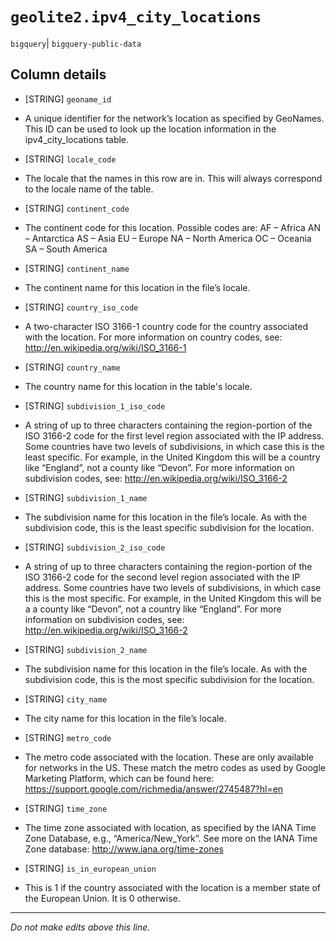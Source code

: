 # `geolite2.ipv4_city_locations`
`bigquery`| `bigquery-public-data`

## Column details
* [STRING]    `geoname_id`
 - A unique identifier for the network’s location as specified by GeoNames. This ID can be used to look up the location information in the ipv4_city_locations table.
* [STRING]    `locale_code`
 - The locale that the names in this row are in. This will always correspond to the locale name of the table.
* [STRING]    `continent_code`
 - The continent code for this location. Possible codes are: AF – Africa AN – Antarctica AS – Asia EU – Europe NA – North America OC – Oceania SA – South America
* [STRING]    `continent_name`
 - The continent name for this location in the file’s locale.
* [STRING]    `country_iso_code`
 - A two-character ISO 3166-1 country code for the country associated with the location. For more information on country codes, see: http://en.wikipedia.org/wiki/ISO_3166-1
* [STRING]    `country_name`
 - The country name for this location in the table's locale.
* [STRING]    `subdivision_1_iso_code`
 - A string of up to three characters containing the region-portion of the ISO 3166-2 code for the first level region associated with the IP address. Some countries have two levels of subdivisions, in which case this is the least specific. For example, in the United Kingdom this will be a country like “England”, not a county like “Devon”. For more information on subdivision codes, see: http://en.wikipedia.org/wiki/ISO_3166-2
* [STRING]    `subdivision_1_name`
 - The subdivision name for this location in the file’s locale. As with the subdivision code, this is the least specific subdivision for the location.
* [STRING]    `subdivision_2_iso_code`
 - A string of up to three characters containing the region-portion of the ISO 3166-2 code for the second level region associated with the IP address. Some countries have two levels of subdivisions, in which case this is the most specific. For example, in the United Kingdom this will be a a county like “Devon”, not a country like “England”. For more information on subdivision codes, see: http://en.wikipedia.org/wiki/ISO_3166-2
* [STRING]    `subdivision_2_name`
 - The subdivision name for this location in the file’s locale. As with the subdivision code, this is the most specific subdivision for the location.
* [STRING]    `city_name`
 - The city name for this location in the file’s locale.
* [STRING]    `metro_code`
 - The metro code associated with the location. These are only available for networks in the US. These match the metro codes as used by Google Marketing Platform, which can be found here: https://support.google.com/richmedia/answer/2745487?hl=en
* [STRING]    `time_zone`
 - The time zone associated with location, as specified by the IANA Time Zone Database, e.g., “America/New_York”. See more on the IANA Time Zone database: http://www.iana.org/time-zones
* [STRING]    `is_in_european_union`
 - This is 1 if the country associated with the location is a member state of the European Union. It is 0 otherwise.

-------------------------------------------------------------------------------
*Do not make edits above this line.*
